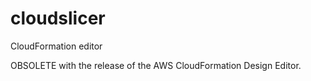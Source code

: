 # cloudslicer
CloudFormation editor

OBSOLETE with the release of the AWS CloudFormation Design Editor.
